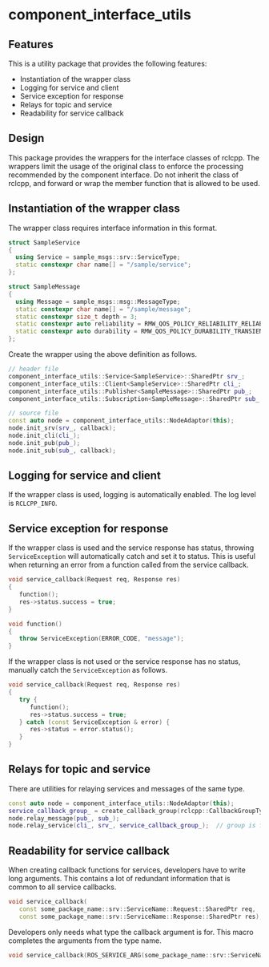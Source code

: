 # component_interface_utils

## Features

This is a utility package that provides the following features:

- Instantiation of the wrapper class
- Logging for service and client
- Service exception for response
- Relays for topic and service
- Readability for service callback

## Design

This package provides the wrappers for the interface classes of rclcpp.
The wrappers limit the usage of the original class to enforce the processing recommended by the component interface.
Do not inherit the class of rclcpp, and forward or wrap the member function that is allowed to be used.

## Instantiation of the wrapper class

The wrapper class requires interface information in this format.

```cpp
struct SampleService
{
  using Service = sample_msgs::srv::ServiceType;
  static constexpr char name[] = "/sample/service";
};

struct SampleMessage
{
  using Message = sample_msgs::msg::MessageType;
  static constexpr char name[] = "/sample/message";
  static constexpr size_t depth = 3;
  static constexpr auto reliability = RMW_QOS_POLICY_RELIABILITY_RELIABLE;
  static constexpr auto durability = RMW_QOS_POLICY_DURABILITY_TRANSIENT_LOCAL;
};
```

Create the wrapper using the above definition as follows.

```cpp
// header file
component_interface_utils::Service<SampleService>::SharedPtr srv_;
component_interface_utils::Client<SampleService>::SharedPtr cli_;
component_interface_utils::Publisher<SampleMessage>::SharedPtr pub_;
component_interface_utils::Subscription<SampleMessage>::SharedPtr sub_;

// source file
const auto node = component_interface_utils::NodeAdaptor(this);
node.init_srv(srv_, callback);
node.init_cli(cli_);
node.init_pub(pub_);
node.init_sub(sub_, callback);
```

## Logging for service and client

If the wrapper class is used, logging is automatically enabled. The log level is `RCLCPP_INFO`.

## Service exception for response

If the wrapper class is used and the service response has status, throwing `ServiceException` will automatically catch and set it to status.
This is useful when returning an error from a function called from the service callback.

```cpp
void service_callback(Request req, Response res)
{
   function();
   res->status.success = true;
}

void function()
{
   throw ServiceException(ERROR_CODE, "message");
}
```

If the wrapper class is not used or the service response has no status, manually catch the `ServiceException` as follows.

```cpp
void service_callback(Request req, Response res)
{
   try {
      function();
      res->status.success = true;
   } catch (const ServiceException & error) {
      res->status = error.status();
   }
}
```

## Relays for topic and service

There are utilities for relaying services and messages of the same type.

```cpp
const auto node = component_interface_utils::NodeAdaptor(this);
service_callback_group_ = create_callback_group(rclcpp::CallbackGroupType::MutuallyExclusive);
node.relay_message(pub_, sub_);
node.relay_service(cli_, srv_, service_callback_group_);  // group is for avoiding deadlocks
```

## Readability for service callback

When creating callback functions for services, developers have to write long arguments.
This contains a lot of redundant information that is common to all service callbacks.

```cpp
void service_callback(
   const some_package_name::srv::ServiceName::Request::SharedPtr req,
   const some_package_name::srv::ServiceName::Response::SharedPtr res);
```

Developers only needs what type the callback argument is for.
This macro completes the arguments from the type name.

```cpp
void service_callback(ROS_SERVICE_ARG(some_package_name::srv::ServiceName));
```
